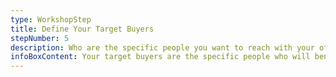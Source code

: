 ```yaml
---
type: WorkshopStep
title: Define Your Target Buyers
stepNumber: 5
description: Who are the specific people you want to reach with your offer? Getting clear on your target buyers helps you create an offer that speaks directly to their needs and desires.
infoBoxContent: Your target buyers are the specific people who will benefit most from your offer.
---
```

